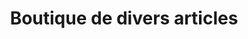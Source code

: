 ---
title: "Boutique de divers articles"
url: /nzerekore/boutique-de-divers-articles-4/
shop: Lebensmittel
---